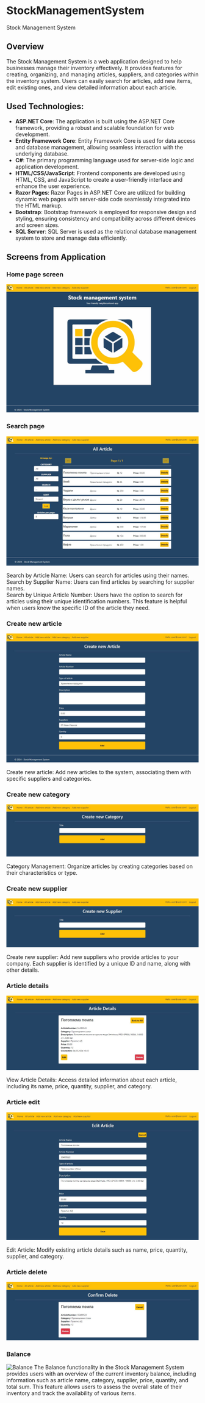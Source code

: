 # StockManagementSystem
Stock Management System

## Overview
The Stock Management System is a web application designed to help businesses manage their inventory effectively. It provides features for creating, organizing, and managing articles, suppliers, and categories within the inventory system. Users can easily search for articles, add new items, edit existing ones, and view detailed information about each article.

## Used Technologies: 
- **ASP.NET Core**: The application is built using the ASP.NET Core framework, providing a robust and scalable foundation for web development.
- **Entity Framework Core**: Entity Framework Core is used for data access and database management, allowing seamless interaction with the underlying database.
- **C#**: The primary programming language used for server-side logic and application development.
- **HTML/CSS/JavaScript**: Frontend components are developed using HTML, CSS, and JavaScript to create a user-friendly interface and enhance the user experience.
- **Razor Pages**: Razor Pages in ASP.NET Core are utilized for building dynamic web pages with server-side code seamlessly integrated into the HTML markup.
- **Bootstrap**: Bootstrap framework is employed for responsive design and styling, ensuring consistency and compatibility across different devices and screen sizes.
- **SQL Server**: SQL Server is used as the relational database management system to store and manage data efficiently.

## Screens from Application

### Home page screen
![Home-page screen](/docs/images/home-page.png)

### Search page
![Search page](/docs/images/search-page.png)

Search by Article Name: Users can search for articles using their names.  
Search by Supplier Name: Users can find articles by searching for supplier names.  
Search by Unique Article Number: Users have the option to search for articles using their unique identification numbers. This feature is helpful when users know the specific ID of the article they need.

### Create new article
![Create new article](/docs/images/create-new-article.png)

Create new article: Add new articles to the system, associating them with specific suppliers and categories.

### Create new category
![Create new category](/docs/images/create-new-category.png)

Category Management: Organize articles by creating categories based on their characteristics or type.

### Create new supplier
![Create new supplier](/docs/images/create-new-supplier.png)

Create new supplier: Add new suppliers who provide articles to your company. Each supplier is identified by a unique ID and name, along with other details.

### Article details
![Article details](/docs/images/article-details.png)

View Article Details: Access detailed information about each article, including its name, price, quantity, supplier, and category.

### Article edit
![Article edit](/docs/images/article-edit.png)

Edit Article: Modify existing article details such as name, price, quantity, supplier, and category.


### Article delete
![Article delete](/docs/images/article-delete.png)

### Balance
![Balance](/docs/images/report)
The Balance functionality in the Stock Management System provides users with an overview of the current inventory balance, including information such as article name, category, supplier, price, quantity, and total sum. This feature allows users to assess the overall state of their inventory and track the availability of various items.
